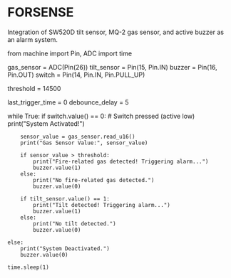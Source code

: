 # FORSENSE
Integration of SW520D tilt sensor, MQ-2 gas sensor, and active buzzer as an alarm system.

from machine import Pin, ADC
import time

gas_sensor = ADC(Pin(26)) 
tilt_sensor = Pin(15, Pin.IN)
buzzer = Pin(16, Pin.OUT)
switch = Pin(14, Pin.IN, Pin.PULL_UP) 

threshold = 14500 

last_trigger_time = 0
debounce_delay = 5 

while True:
    if switch.value() == 0:  # Switch pressed (active low)
        print("System Activated!")
   
        sensor_value = gas_sensor.read_u16()
        print("Gas Sensor Value:", sensor_value)
      
        if sensor_value > threshold:  
            print("Fire-related gas detected! Triggering alarm...")
            buzzer.value(1)  
        else:
            print("No fire-related gas detected.")
            buzzer.value(0)  
       
        if tilt_sensor.value() == 1: 
            print("Tilt detected! Triggering alarm...")
            buzzer.value(1) 
        else:
            print("No tilt detected.")
            buzzer.value(0) 
        
    else:
        print("System Deactivated.")
        buzzer.value(0)  
    
    time.sleep(1)
